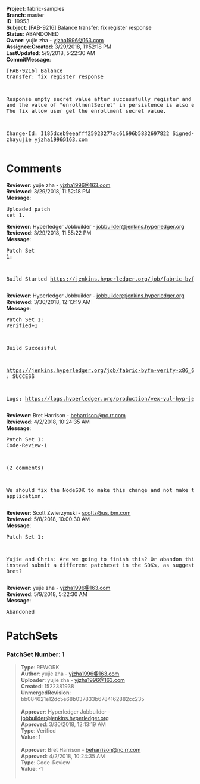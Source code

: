 <strong>Project</strong>: fabric-samples</br><strong>Branch</strong>: master<br><strong>ID</strong>: 19953<br><strong>Subject</strong>: [FAB-9216] Balance transfer: fix register response<br><strong>Status</strong>: ABANDONED<br><strong>Owner</strong>: yujie zha - yjzha1996@163.com<br><strong>Assignee</strong>:<strong>Created</strong>: 3/29/2018, 11:52:18 PM<br><strong>LastUpdated</strong>: 5/9/2018, 5:22:30 AM<br><strong>CommitMessage</strong>:<br><pre>[FAB-9216] Balance transfer: fix register response

Response empty secret value after successfully register and enroll, and the value of "enrollmentSecret" in persistence is also empty string. The fix allow user get the enrollment secret value.

Change-Id: I185dceb9eeafff25923277ac61696b5832697822
Signed-off-by: zhayujie <yjzha1996@163.com>
</pre><h1>Comments</h1><strong>Reviewer</strong>: yujie zha - yjzha1996@163.com<br><strong>Reviewed</strong>: 3/29/2018, 11:52:18 PM<br><strong>Message</strong>: <pre>Uploaded patch set 1.</pre><strong>Reviewer</strong>: Hyperledger Jobbuilder - jobbuilder@jenkins.hyperledger.org<br><strong>Reviewed</strong>: 3/29/2018, 11:55:22 PM<br><strong>Message</strong>: <pre>Patch Set 1:

Build Started https://jenkins.hyperledger.org/job/fabric-byfn-verify-x86_64/373/</pre><strong>Reviewer</strong>: Hyperledger Jobbuilder - jobbuilder@jenkins.hyperledger.org<br><strong>Reviewed</strong>: 3/30/2018, 12:13:19 AM<br><strong>Message</strong>: <pre>Patch Set 1: Verified+1

Build Successful 

https://jenkins.hyperledger.org/job/fabric-byfn-verify-x86_64/373/ : SUCCESS

Logs: https://logs.hyperledger.org/production/vex-yul-hyp-jenkins-3/fabric-byfn-verify-x86_64/373</pre><strong>Reviewer</strong>: Bret Harrison - beharrison@nc.rr.com<br><strong>Reviewed</strong>: 4/2/2018, 10:24:35 AM<br><strong>Message</strong>: <pre>Patch Set 1: Code-Review-1

(2 comments)

We should fix the NodeSDK to make this change and not make the application.</pre><strong>Reviewer</strong>: Scott Zwierzynski - scottz@us.ibm.com<br><strong>Reviewed</strong>: 5/8/2018, 10:00:30 AM<br><strong>Message</strong>: <pre>Patch Set 1:

Yujie and Chris: Are we going to finish this? Or abandon this and instead submit a different patcheset in the SDKs, as suggested by Bret?</pre><strong>Reviewer</strong>: yujie zha - yjzha1996@163.com<br><strong>Reviewed</strong>: 5/9/2018, 5:22:30 AM<br><strong>Message</strong>: <pre>Abandoned</pre><h1>PatchSets</h1><h3>PatchSet Number: 1</h3><blockquote><strong>Type</strong>: REWORK<br><strong>Author</strong>: yujie zha - yjzha1996@163.com<br><strong>Uploader</strong>: yujie zha - yjzha1996@163.com<br><strong>Created</strong>: 1522381938<br><strong>UnmergedRevision</strong>: bb084621e12dc5e68b037833b6784162882cc235<br><br><strong>Approver</strong>: Hyperledger Jobbuilder - jobbuilder@jenkins.hyperledger.org<br><strong>Approved</strong>: 3/30/2018, 12:13:19 AM<br><strong>Type</strong>: Verified<br><strong>Value</strong>: 1<br><br><strong>Approver</strong>: Bret Harrison - beharrison@nc.rr.com<br><strong>Approved</strong>: 4/2/2018, 10:24:35 AM<br><strong>Type</strong>: Code-Review<br><strong>Value</strong>: -1<br><br></blockquote>